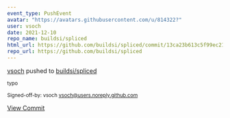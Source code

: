 ```yaml
---
event_type: PushEvent
avatar: "https://avatars.githubusercontent.com/u/814322?"
user: vsoch
date: 2021-12-10
repo_name: buildsi/spliced
html_url: https://github.com/buildsi/spliced/commit/13ca23b613c5f99ec2174a16b9453a59630b6455
repo_url: https://github.com/buildsi/spliced
---
```


<a href='https://github.com/vsoch' target='_blank'>vsoch</a> pushed to <a href='https://github.com/buildsi/spliced' target='_blank'>buildsi/spliced</a>

<small>typo

Signed-off-by: vsoch <vsoch@users.noreply.github.com></small>

<a href='https://github.com/buildsi/spliced/commit/13ca23b613c5f99ec2174a16b9453a59630b6455' target='_blank'>View Commit</a>